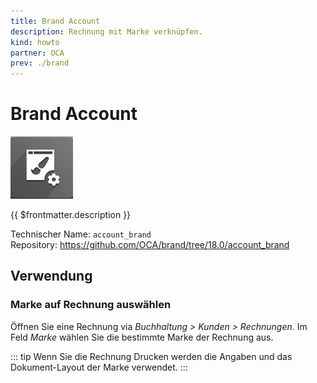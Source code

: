 ```yaml
---
title: Brand Account
description: Rechnung mit Marke verknüpfen.
kind: howto
partner: OCA
prev: ./brand
---
```


# Brand Account

![](attachments/icons_odoo_brand.png)

{{ $frontmatter.description }}

Technischer Name: `account_brand`\
Repository: <https://github.com/OCA/brand/tree/18.0/account_brand>

## Verwendung

### Marke auf Rechnung auswählen

Öffnen Sie eine Rechnung via _Buchhaltung > Kunden > Rechnungen_. Im Feld _Marke_ wählen Sie die bestimmte Marke der Rechnung aus.

::: tip
Wenn Sie die Rechnung Drucken werden die Angaben und das Dokument-Layout der Marke verwendet.
:::
